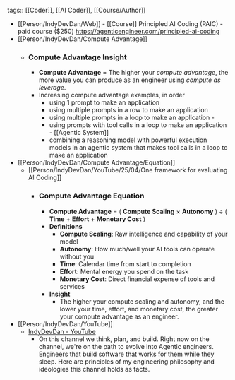 tags:: [[Coder]], [[AI Coder]], [[Course/Author]]

- [[Person/IndyDevDan/Web]] - [[Course]] Principled AI Coding (PAIC) - paid course ($250) https://agenticengineer.com/principled-ai-coding
- [[Person/IndyDevDan/Compute Advantage]]
	- ### Compute Advantage Insight
		- **Compute Advantage** = The higher your *compute advantage*, the more value you can produce as an engineer using *compute as leverage*.
		- Increasing compute advantage examples, in order
			- using 1 prompt to make an application
			- using multiple prompts in a row to make an application
			- using multiple prompts in a loop to make an application -
			- using prompts with tool calls in a loop to make an application - [[Agentic System]]
			- combining a reasoning model with powerful execution models in an agentic system that makes tool calls in a loop to make an application
- [[Person/IndyDevDan/Compute Advantage/Equation]]
	- [[Person/IndyDevDan/YouTube/25/04/One framework for evaluating AI Coding]]
		- ### Compute Advantage Equation
			- **Compute Advantage** = ( **Compute Scaling** × **Autonomy** ) ÷ ( **Time** + **Effort** + **Monetary Cost** )
			- **Definitions**
				- **Compute Scaling**: Raw intelligence and capability of your model
				- **Autonomy**: How much/well your AI tools can operate without you
				- **Time**: Calendar time from start to completion
				- **Effort**: Mental energy you spend on the task
				- **Monetary Cost**: Direct financial expense of tools and services
			- **Insight**
				- The higher your compute scaling and autonomy, and the lower your time, effort, and monetary cost, the greater your compute advantage as an engineer.
- [[Person/IndyDevDan/YouTube]]
	- [IndyDevDan - YouTube](https://www.youtube.com/@indydevdan/videos)
		- On this channel we think, plan, and build. Right now on the channel, we're on the path to evolve into Agentic engineers. Engineers that build software that works for them while they sleep. Here are principles of my engineering philosophy and ideologies this channel holds as facts.